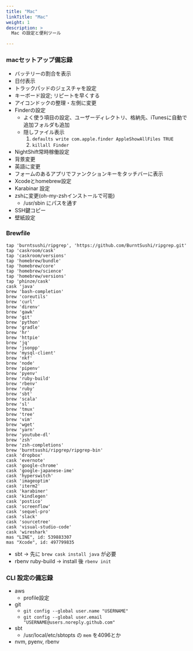 ```yaml
---
title: "Mac"
linkTitle: "Mac"
weight: 1
description: >
  Mac の設定と便利ツール

---
```


### macセットアップ備忘録
- バッテリーの割合を表示
- 日付表示
- トラックパッドのジェスチャを設定
- キーボード設定; リピートを早くする
- アイコンドックの整理・左側に変更
- Finderの設定
  - よく使う項目の設定、ユーザーディレクトリ、格納先、iTunesに自動で追加フォルダも追加
  - 隠しファイル表示
    1. `defaults write com.apple.finder AppleShowAllFiles TRUE`
    1. `killall Finder`
- NightShift常時稼働設定
- 背景変更
- 英語に変更
- フォームのあるアプリでファンクションキーをタッチバーに表示
- Xcodeとhomebrew設定
- Karabinar 設定
- zshに変更(oh-my-zshインストールで可能)
  - /usr/sbin にパスを通す
- SSH鍵コピー
- 壁紙設定



### Brewfile

```.Brewfile
tap 'burntsushi/ripgrep', 'https://github.com/BurntSushi/ripgrep.git'
tap 'caskroom/cask'
tap 'caskroom/versions'
tap 'homebrew/bundle'
tap 'homebrew/core'
tap 'homebrew/science'
tap 'homebrew/versions'
tap 'phinze/cask'
cask 'java'
brew 'bash-completion'
brew 'coreutils'
brew 'curl'
brew 'direnv'
brew 'gawk'
brew 'git'
brew 'python'
brew 'gradle'
brew 'hr'
brew 'httpie'
brew 'jq'
brew 'jsonpp'
brew 'mysql-client'
brew 'nkf'
brew 'node'
brew 'pipenv'
brew 'pyenv'
brew 'ruby-build'
brew 'rbenv'
brew 'ruby'
brew 'sbt'
brew 'scala'
brew 'sl'
brew 'tmux'
brew 'tree'
brew 'vim'
brew 'wget'
brew 'yarn'
brew 'youtube-dl'
brew 'zsh'
brew 'zsh-completions'
brew 'burntsushi/ripgrep/ripgrep-bin'
cask 'dropbox'
cask 'evernote'
cask 'google-chrome'
cask 'google-japanese-ime'
cask 'hyperswitch'
cask 'imageoptim'
cask 'iterm2'
cask 'karabiner'
cask 'kindlegen'
cask 'postico'
cask 'screenflow'
cask 'sequel-pro'
cask 'slack'
cask 'sourcetree'
cask 'visual-studio-code'
cask 'wireshark'
mas "LINE", id: 539883307
mas "Xcode", id: 497799835
```

- sbt -> 先に `brew cask install java` が必要
- rbenv ruby-build -> install 後 `rbenv init`


### CLI 設定の備忘録

- aws
  - profile設定
- git
  - `git config --global user.name "USERNAME"`
  - `git config --global user.email "USERNAME@users.noreply.github.com"`
- sbt
  - /usr/local/etc/sbtopts の `mem` を4096とか
- nvm, pyenv, rbenv
